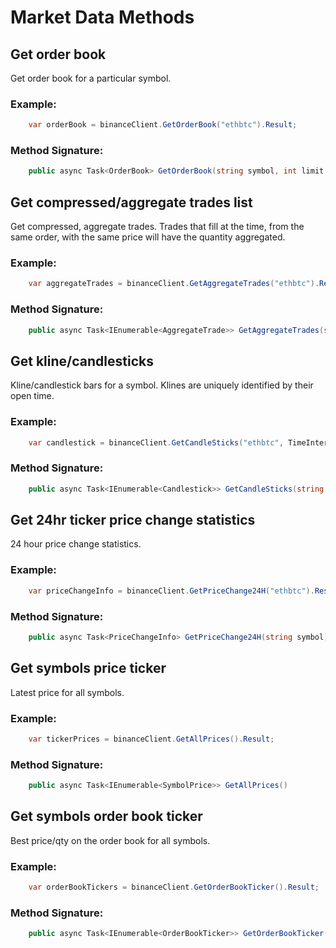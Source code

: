 # Market Data Methods
## Get order book
Get order book for a particular symbol.
### Example:
 
```c#
    var orderBook = binanceClient.GetOrderBook("ethbtc").Result;
```
### Method Signature:

```c#
    public async Task<OrderBook> GetOrderBook(string symbol, int limit = 100)
```

## Get compressed/aggregate trades list
Get compressed, aggregate trades. Trades that fill at the time, from the same order, with the same price will have the quantity aggregated.
### Example:
 
```c#
    var aggregateTrades = binanceClient.GetAggregateTrades("ethbtc").Result;
```
### Method Signature:

```c#
    public async Task<IEnumerable<AggregateTrade>> GetAggregateTrades(string symbol, int limit = 500)
```

## Get kline/candlesticks
Kline/candlestick bars for a symbol. Klines are uniquely identified by their open time.
### Example:
 
```c#
    var candlestick = binanceClient.GetCandleSticks("ethbtc", TimeInterval.Minutes_15).Result;
```
### Method Signature:

```c#
    public async Task<IEnumerable<Candlestick>> GetCandleSticks(string symbol, TimeInterval interval, int limit = 500)
```

## Get 24hr ticker price change statistics
24 hour price change statistics.
### Example:
 
```c#
    var priceChangeInfo = binanceClient.GetPriceChange24H("ethbtc").Result;
```
### Method Signature:

```c#
    public async Task<PriceChangeInfo> GetPriceChange24H(string symbol)
```

## Get symbols price ticker
Latest price for all symbols.
### Example:
 
```c#
    var tickerPrices = binanceClient.GetAllPrices().Result;
```
### Method Signature:

```c#
    public async Task<IEnumerable<SymbolPrice>> GetAllPrices()
```

## Get symbols order book ticker
Best price/qty on the order book for all symbols.
### Example:
 
```c#
    var orderBookTickers = binanceClient.GetOrderBookTicker().Result;
```
### Method Signature:

```c#
    public async Task<IEnumerable<OrderBookTicker>> GetOrderBookTicker()
```
